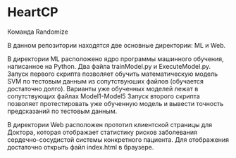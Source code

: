 # HeartCP
Команда Randomize

В данном репозитории находятся две основные директории: ML и Web.

В директории ML расположено ядро программы машинного обучения, написанное на Python. Два файла trainModel.py и ExecuteModel.py. 
Запуск первого скрипта позволяет обучить математическую модель SVM по тестовым данным из сопутствуюших файлов (обучается достаточно долго). 
Варианты уже обученных моделей лежат в сопутствующих файлах Model1-Model5
Запуск второго скрипта позволяет протестировать уже обученную модель и вывести точность предсказаний по тестовым данным.

В директории Web расположен прототип клиентской страницы для Доктора, которая отображает статистику рисков заболевания сердечно-сосудистой системы конкретного пациента.
Для отображения достаточно открыть файл index.html в браузере.
